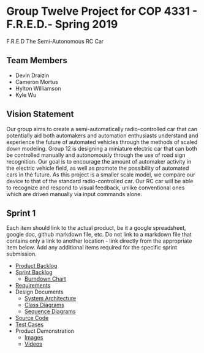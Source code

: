 # Group Twelve Project for COP 4331 - F.R.E.D.- Spring 2019
F.R.E.D The Semi-Autonomous RC Car

## Team Members
- Devin Draizin
- Cameron Mortus
- Hylton Williamson
- Kyle Wu

## Vision Statement

Our group aims to create a semi-automatically radio-controlled car that can potentially aid both automakers and automation enthusiasts understand and experience the future of automated vehicles through the methods of scaled down modeling. Group 12 is designing a miniature electric car that can both be controlled manually and autonomously through the use of road sign recognition. Our goal is to encourage the amount of automaker activity in the electric vehicle field, as well as promote the possibility of automated cars in the future. As this project is a smaller scale model, we compare our device to that of the standard radio-controlled car. Our RC car will be able to recognize and respond to visual feedback, unlike conventional ones which are driven manually via input commands alone.

## Sprint 1
Each item should link to the actual product, be it a google spreadsheet, google doc, github markdown file, etc. Do not link to a markdown file that contains only a link to another location - link directly from the appropriate item below. Add any additional items required for the specific sprint submission.

* [Product Backlog](https://github.com/COP4331Group12/F.R.E.D./blob/master/ProductBacklog.md)
* [Sprint Backlog]( )
  * [Burndown Chart](https://docs.google.com/spreadsheets/d/1zQRYTF9Avyg_OfWyXPstjT5kjWA4bWJIXtt9OR-9Vmg/edit?usp=sharing)
* [Requirements](https://github.com/COP4331Group12/F.R.E.D./blob/master/Requirements.md)
* Design Documents
  - [System Architecture](https://github.com/COP4331Group12/F.R.E.D./blob/master/System_Architecture.md)
  - [Class Diagrams](https://github.com/COP4331Group12/F.R.E.D./blob/master/Markdown/Class_Diagram.jpg)
  - [Sequence Diagrams](https://github.com/COP4331Group12/F.R.E.D./blob/master/Markdown/Sequence_Diagram.jpg)
* [Source Code](https://github.com/COP4331Group12/F.R.E.D./blob/master/Code)
* [Test Cases](https://github.com/COP4331Group12/F.R.E.D./tree/master/Code/src/Tests/UI/manualUI)
* Product Demonstration
  - [Images](https://github.com/COP4331Group12/F.R.E.D./blob/master/Images)
  - [Videos](https://github.com/COP4331Group12/F.R.E.D./blob/master/Markdown/Youtube_Video_Demos.md)
